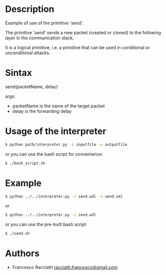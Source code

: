 Description
============
Example of use of the primitive 'send'.

The primitive 'send' sends a new packet (created or cloned) to the following layer in the communication stack.

It is a logical primitive, i.e. a primitive that can be used in conditional or unconditional attacks.


Sintax
======
send(packetName, delay)

args:
 + packetName is the name of the target packet
 + delay is the forwarding delay


Usage of the interpreter
========================
``` sh
$ python path/interpreter.py -i inputfile -o outputfile
```

or you can use the bash script for convenience:

``` sh
$ ./bash_script.sh
```

Example
=======
``` sh
$ python ../../interpreter.py -i send.adl -o send.xml
```

or

``` sh
$ python ../../interpreter.py -i send.adl
```

or you can use the pre-built bash script

``` sh
$ ./send.sh
```


Authors
=======
+ Francesco Racciatti  	<racciatti.francesco@gmail.com>
